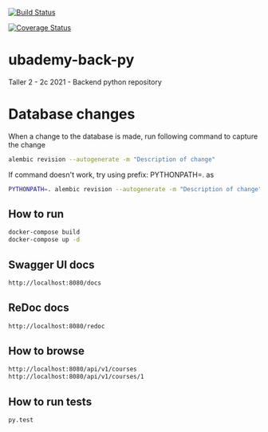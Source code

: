 [![Build Status](https://app.travis-ci.com/la-venganza/ubademy-back-py.svg?branch=develop)](https://app.travis-ci.com/la-venganza/ubademy-back-py)

[![Coverage Status](https://coveralls.io/repos/github/la-venganza/ubademy-back-py/badge.svg?branch=develop)](https://coveralls.io/github/la-venganza/ubademy-back-py?branch=develop)

# ubademy-back-py
Taller 2 - 2c 2021 - Backend python repository


# Database changes
When a change to the database is made, run following command to capture the change
```bash
alembic revision --autogenerate -m "Description of change"
```

If command doesn't work, try using prefix: PYTHONPATH=. as 
```bash
PYTHONPATH=. alembic revision --autogenerate -m "Description of change"
```

## How to run 

```bash
docker-compose build
docker-compose up -d
```

## Swagger UI docs

```bash
http://localhost:8080/docs
```

## ReDoc docs

```bash
http://localhost:8080/redoc
```


## How to browse

```bash
http://localhost:8080/api/v1/courses
http://localhost:8080/api/v1/courses/1
```

## How to run tests

```bash
py.test
```
